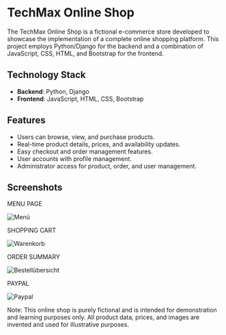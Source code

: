 # TechMax Online Shop

The TechMax Online Shop is a fictional e-commerce store developed to showcase the implementation of a complete online shopping platform. This project employs Python/Django for the backend and a combination of JavaScript, CSS, HTML, and Bootstrap for the frontend.


## Technology Stack

- **Backend**: Python, Django
- **Frontend**: JavaScript, HTML, CSS, Bootstrap


## Features

- Users can browse, view, and purchase products.
- Real-time product details, prices, and availability updates.
- Easy checkout and order management features.
- User accounts with profile management.
- Administrator access for product, order, and user management.


## Screenshots


MENU PAGE  

![Menü](https://github.com/MaSem87/OnlineShop/assets/126175585/39873b01-b59a-4597-89c8-bc8426e6026f)
        

SHOPPING CART  

![Warenkorb](https://github.com/MaSem87/OnlineShop/assets/126175585/0e8e884b-1128-47fb-90cc-fb6904d178ad)

ORDER SUMMARY

![Bestellübersicht](https://github.com/MaSem87/OnlineShop/assets/126175585/2adce2d1-d706-4748-a5ea-ba5f13a8bd9f)


PAYPAL

![Paypal](https://github.com/MaSem87/OnlineShop/assets/126175585/e5862b75-0147-460e-a5c5-e9db9178861e)






Note: This online shop is purely fictional and is intended for demonstration and learning purposes only. All product data, prices, and images are invented and used for illustrative purposes.
